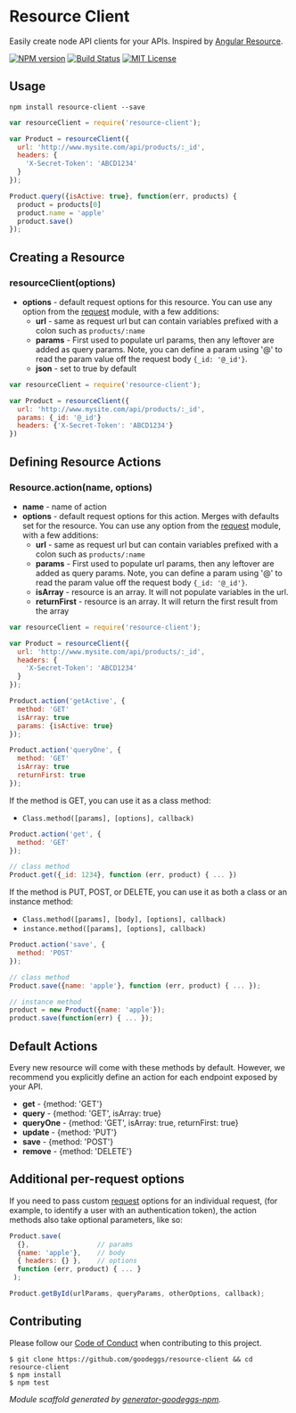 # Resource Client

Easily create node API clients for your APIs. Inspired by [Angular Resource](https://docs.angularjs.org/api/ngResource/service/$resource).

[![NPM version](http://img.shields.io/npm/v/resource-client.svg?style=flat-square)](https://www.npmjs.org/package/resource-client)
[![Build Status](http://img.shields.io/travis/goodeggs/resource-client.svg?style=flat-square)](https://travis-ci.org/goodeggs/resource-client)
[![MIT License](http://img.shields.io/badge/license-MIT-blue.svg?style=flat-square)](https://github.com/goodeggs/resource-client/blob/master/LICENSE.md)

## Usage

```
npm install resource-client --save
```

```javascript
var resourceClient = require('resource-client');

var Product = resourceClient({
  url: 'http://www.mysite.com/api/products/:_id',
  headers: {
    'X-Secret-Token': 'ABCD1234'
  }
});

Product.query({isActive: true}, function(err, products) {
  product = products[0]
  product.name = 'apple'
  product.save()
});
```

## Creating a Resource

### resourceClient(options)

- **options** - default request options for this resource. You can use any option from the [request][request] module, with a few additions:
  - **url** - same as request url but can contain variables prefixed with a colon such as `products/:name`
  - **params** - First used to populate url params, then any leftover are added as query params. Note, you can define a param using '@' to read the param value off the request body `{_id: '@_id'}`.
  - **json** - set to true by default


```javascript
var resourceClient = require('resource-client');

var Product = resourceClient({
  url: 'http://www.mysite.com/api/products/:_id',
  params: {_id: '@_id'}
  headers: {'X-Secret-Token': 'ABCD1234'}
})
```

## Defining Resource Actions

### Resource.action(name, options)

- **name** - name of action
- **options** - default request options for this action. Merges with defaults set for the resource. You can use any option from the [request](https://github.com/request/request) module, with a few additions:
  - **url** - same as request url but can contain variables prefixed with a colon such as `products/:name`
  - **params** - First used to populate url params, then any leftover are added as query params. Note, you can define a param using '@' to read the param value off the request body `{_id: '@_id'}`.
  - **isArray** - resource is an array. It will not populate variables in the url.
  - **returnFirst** - resource is an array. It will return the first result from the array

```javascript
var resourceClient = require('resource-client');

var Product = resourceClient({
  url: 'http://www.mysite.com/api/products/:_id',
  headers: {
    'X-Secret-Token': 'ABCD1234'
  }
});

Product.action('getActive', {
  method: 'GET'
  isArray: true
  params: {isActive: true}
});

Product.action('queryOne', {
  method: 'GET'
  isArray: true
  returnFirst: true
});
```

If the method is GET, you can use it as a class method:

- `Class.method([params], [options], callback)`

```javascript
Product.action('get', {
  method: 'GET'
});

// class method
Product.get({_id: 1234}, function (err, product) { ... })
```

If the method is PUT, POST, or DELETE, you can use it as both a class or an instance method:

- `Class.method([params], [body], [options], callback)`
- `instance.method([params], [options], callback)`

```javascript
Product.action('save', {
  method: 'POST'
});

// class method
Product.save({name: 'apple'}, function (err, product) { ... });

// instance method
product = new Product({name: 'apple'});
product.save(function(err) { ... });
```

## Default Actions

Every new resource will come with these methods by default. However, we recommend
you explicitly define an action for each endpoint exposed by your API.

- **get** - {method: 'GET'}
- **query** - {method: 'GET', isArray: true}
- **queryOne** - {method: 'GET', isArray: true, returnFirst: true}
- **update** - {method: 'PUT'}
- **save** - {method: 'POST'}
- **remove** - {method: 'DELETE'}


## Additional per-request options

If you need to pass custom [request][request] options for an individual request,
(for example, to identify a user with an authentication token),
the action methods also take optional parameters, like so:

```javascript
Product.save(
  {},                 // params
  {name: 'apple'},    // body
  { headers: {} },    // options
  function (err, product) { ... }
 );

Product.getById(urlParams, queryParams, otherOptions, callback);
```


## Contributing

Please follow our [Code of Conduct](https://github.com/goodeggs/mongoose-webdriver/blob/master/CODE_OF_CONDUCT.md)
when contributing to this project.

```
$ git clone https://github.com/goodeggs/resource-client && cd resource-client
$ npm install
$ npm test
```

_Module scaffold generated by [generator-goodeggs-npm](https://github.com/goodeggs/generator-goodeggs-npm)._


[request]: https://github.com/request/request
